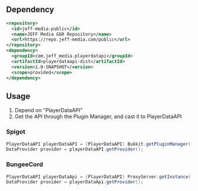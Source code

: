 ## Dependency
```xml
<repository>
  <id>jeff-media-public</id>
  <name>JEFF Media GbR Repository</name>
  <url>https://repo.jeff-media.com/public</url>
</repository>
<dependency>
  <groupId>com.jeff_media.playerdatapi</groupId>
  <artifactId>playerdataapi-dist</artifactId>
  <version>1.0-SNAPSHOT</version>
  <scope>provided</scope>
</dependency>
```

## Usage
1. Depend on "PlayerDataAPI"
2. Get the API through the Plugin Manager, and cast it to PlayerDataAPI

### Spigot
```java
PlayerDataAPI playerDataAPI = (PlayerDataAPI) Bukkit.getPluginManager().getPlugin("PlayerDataAPI");
DataProvider provider = playerDataAPI.getProvider();
```

### BungeeCord
```java
PlayerDataAPI playerDataApi = (PlayerDataAPI) ProxyServer.getInstance().getPluginManager().getPlugin("PlayerDataAPI");
DataProvider provider = playerDataApi.getProvider();
```